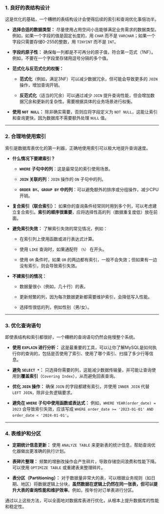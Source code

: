 ### **1. 良好的表结构设计**

这是优化的基础，一个糟糕的表结构设计会使得后续的索引和查询优化事倍功半。

- **选择合适的数据类型：** 尽量使用占用空间小且能够满足业务需求的数据类型。例如，如果一个字段的值是固定长度的，用 `CHAR` 而不是 `VARCHAR`；如果一个字段只需要存储0-255的整数，用 `TINYINT` 而不是 `INT`。
    
- **字段的原子性：** 确保每一列都是不可再分的原子值，符合第一范式（1NF）。例如，不要在一个字段里存储用逗号分隔的多个值。
    
- **范式化与反范式化的权衡：**
    
    - **范式化**（例如，满足3NF）可以减少数据冗余，但可能会导致更多的 `JOIN` 操作，增加查询开销。
        
    - **反范式化**（适当的冗余）可以通过减少 `JOIN` 提升查询性能，但会增加数据冗余和更新的复杂性。需要根据具体的业务场景进行权衡。
        
- **使用 `NOT NULL`：** 除非确实需要，否则应将字段定义为 `NOT NULL`，这能让索引和查询更快，因为数据库不需要额外处理 `NULL` 值。
    

---

### **2. 合理地使用索引**

索引是数据库表优化的第一利器，正确地使用索引可以极大地提升查询速度。

- **什么情况下要建索引？**
    
    - **`WHERE` 子句中的列**：这是最常见的索引使用场景。
        
    - **`JOIN` 关联的列**：`JOIN` 操作的 `ON` 子句中的列。
        
    - **`ORDER BY`、`GROUP BY` 中的列**：可以避免额外的排序或分组操作，减少CPU开销。
        
- **复合索引（联合索引）：** 如果你的查询条件经常同时用到多个列，可以考虑建立复合索引。**索引的顺序很重要**，应将选择性高的列（数据重复度低）放在前面。
    
- **避免索引失效：** 了解索引失效的常见情况，例如：
    
    - 在索引列上使用函数或进行表达式计算。
        
    - 使用 `LIKE` 查询时，如果通配符 `（%）` 在开头。
        
    - 使用 `OR` 条件时，如果 `OR` 的两边都有索引，一般不会失效；但如果有一边没有索引，则会导致索引失效。
        
- **不建索引的情况：**
    
    - 数据量很小（例如，几十行）的表。
        
    - 更新频繁的列，因为每次数据更新都需要维护索引，会降低写入性能。
        
    - 选择性很低的列，例如性别（男/女）。
        

---

### **3. 优化查询语句**

即使表结构和索引都很好，一个糟糕的查询语句仍然会拖慢整个系统。

- **使用 `EXPLAIN` 进行分析：** 这是最重要的工具，可以让你了解MySQL是如何执行你的查询的，包括是否使用了索引、使用了哪个索引、扫描了多少行等信息。
    
- **避免 `SELECT *`：** 只选择你需要的列，这能减少数据传输量，并可能让查询使用到**覆盖索引**（`Covering Index`），从而避免回表查询。
    
- **优化 `JOIN` 操作：** 确保 `JOIN` 的字段都建有索引，并使用 `INNER JOIN` 代替 `LEFT JOIN`，除非业务逻辑要求。
    
- **避免在 `WHERE` 子句中使用函数或表达式：** 例如，`WHERE YEAR(order_date) = 2023` 会导致索引失效，应该写成 `WHERE order_date >= '2023-01-01' AND order_date < '2024-01-01'`。
    

---

### **4. 表维护和分区**

- **定期统计信息更新：** 使用 `ANALYZE TABLE` 来更新表的统计信息，帮助查询优化器做出更准确的执行计划。
    
- **表碎片整理：** 频繁的增删改操作会产生碎片，导致存储空间浪费和性能下降。可以使用 `OPTIMIZE TABLE` 或重建表来整理碎片。
    
- **表分区（Partitioning）：** 对于数据量非常大的表，可以根据业务规则（如日期、地区）将数据逻辑上分块，**虽然数据在逻辑上仍然在同一张表，但可以提升大表的查询性能和维护效率**。例如，按年份对订单表进行分区。
    

通过以上这些方法，可以全面地对数据库表进行优化，从根本上提升数据库的性能和稳定性。